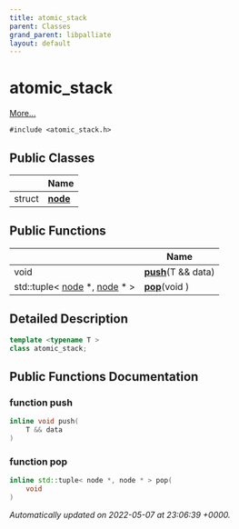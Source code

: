 ```yaml
---
title: atomic_stack
parent: Classes
grand_parent: libpalliate
layout: default
---
```


# atomic_stack



 [More...](#detailed-description)


`#include <atomic_stack.h>`

## Public Classes

|                | Name           |
| -------------- | -------------- |
| struct | **[node](/libpalliate/generated/Classes/structatomic__stack_1_1node)**  |

## Public Functions

|                | Name           |
| -------------- | -------------- |
| void | **[push](/libpalliate/generated/Classes/classatomic__stack#function-push)**(T && data) |
| std::tuple< [node](/libpalliate/generated/Classes/structatomic__stack_1_1node) *, [node](/libpalliate/generated/Classes/structatomic__stack_1_1node) * > | **[pop](/libpalliate/generated/Classes/classatomic__stack#function-pop)**(void ) |

## Detailed Description

```cpp
template <typename T >
class atomic_stack;
```

## Public Functions Documentation

### function push

```cpp
inline void push(
    T && data
)
```


### function pop

```cpp
inline std::tuple< node *, node * > pop(
    void 
)
```



_Automatically updated on 2022-05-07 at 23:06:39 +0000._